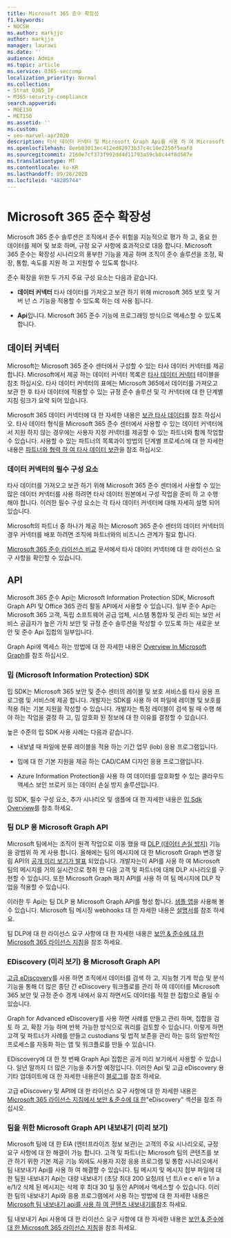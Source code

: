 ```yaml
---
title: Microsoft 365 준수 확장성
f1.keywords:
- NOCSH
ms.author: markjjo
author: markjjo
manager: laurawi
ms.date: ''
audience: Admin
ms.topic: article
ms.service: O365-seccomp
localization_priority: Normal
ms.collection:
- Strat_O365_IP
- M365-security-compliance
search.appverid:
- MOE150
- MET150
ms.assetid: ''
ms.custom:
- seo-marvel-apr2020
description: 타사 데이터 커넥터 및 Microsoft Graph Api를 사용 하 여 Microsoft 365 규정 준수 솔루션을 확장 하는 방법에 대해 알아봅니다.
ms.openlocfilehash: 8eeb83013ec412ed82973b37c4c10e2250f5eaf8
ms.sourcegitcommit: 2160e7cf373f992dd4d11793a59cb8c44f8d587e
ms.translationtype: MT
ms.contentlocale: ko-KR
ms.lasthandoff: 09/26/2020
ms.locfileid: "48285744"
---
```

# <a name="microsoft-365-compliance-extensibility"></a>Microsoft 365 준수 확장성

Microsoft 365 준수 솔루션은 조직에서 준수 위험을 지능적으로 평가 하 고, 중요 한 데이터를 제어 및 보호 하며, 규정 요구 사항에 효과적으로 대응 합니다. Microsoft 365 준수는 확장성 시나리오의 풍부한 기능을 제공 하며 조직이 준수 솔루션을 조정, 확장, 통합, 속도를 지원 하 고 지원할 수 있도록 합니다.

준수 확장을 위한 두 가지 주요 구성 요소는 다음과 같습니다.

- **데이터 커넥터** 타사 데이터를 가져오고 보관 하기 위해 microsoft 365 보호 및 거 버 넌 스 기능을 적용할 수 있도록 하는 데 사용 됩니다.

- **Api**입니다. Microsoft 365 준수 기능에 프로그래밍 방식으로 액세스할 수 있도록 합니다.

## <a name="data-connectors"></a>데이터 커넥터

Microsoft는 Microsoft 365 준수 센터에서 구성할 수 있는 타사 데이터 커넥터를 제공 합니다. Microsoft에서 제공 하는 데이터 커넥터 목록은 [타사 데이터 커넥터](archiving-third-party-data.md#third-party-data-connectors) 테이블을 참조 하십시오. 타사 데이터 커넥터의 표에는 Microsoft 365에서 데이터를 가져오고 보관 한 후 타사 데이터에 적용할 수 있는 규정 준수 솔루션 및 각 커넥터에 대 한 단계별 지침 링크가 요약 되어 있습니다.

Microsoft 365 데이터 커넥터에 대 한 자세한 내용은 [보관 타사 데이터](archiving-third-party-data.md)를 참조 하십시오. 타사 데이터 형식을 Microsoft 365 준수 센터에서 사용할 수 있는 데이터 커넥터에서 지원 하지 않는 경우에는 사용자 지정 커넥터를 제공할 수 있는 파트너와 함께 작업할 수 있습니다. 사용할 수 있는 파트너의 목록과이 방법의 단계별 프로세스에 대 한 자세한 내용은 [파트너와 협력 하 여 타사 데이터 보관](work-with-partner-to-archive-third-party-data.md)을 참조 하십시오.

### <a name="prerequisites-for-data-connectors"></a>데이터 커넥터의 필수 구성 요소

타사 데이터를 가져오고 보관 하기 위해 Microsoft 365 준수 센터에서 사용할 수 있는 많은 데이터 커넥터를 사용 하려면 타사 데이터 원본에서 구성 작업을 준비 하 고 수행 해야 합니다. 이러한 필수 구성 요소는 각 타사 데이터 커넥터에 대해 자세히 설명 되어 있습니다.

Microsoft의 파트너 중 하나가 제공 하는 Microsoft 365 준수 센터의 데이터 커넥터의 경우 커넥터를 배포 하려면 조직에 파트너와의 비즈니스 관계가 필요 합니다.

[Microsoft 365 준수 라이선스 비교](https://docs.microsoft.com/office365/servicedescriptions/downloads/microsoft-365-compliance-licensing-comparison.xlsx) 문서에서 타사 데이터 커넥터에 대 한 라이선스 요구 사항을 확인할 수 있습니다.

## <a name="apis"></a>API

Microsoft 365 준수 Api는 Microsoft Information Protection SDK, Microsoft Graph API 및 Office 365 관리 활동 API에서 사용할 수 있습니다. 일부 준수 Api는 Microsoft 365 고객, 독립 소프트웨어 공급 업체, 시스템 통합자 및 관리 되는 보안 서비스 공급자가 높은 가치 보안 및 규정 준수 솔루션을 작성할 수 있도록 하는 새로운 보안 및 준수 Api 집합의 일부입니다.

Graph Api에 액세스 하는 방법에 대 한 자세한 내용은 [Overview In Microsoft Graph](https://docs.microsoft.com/graph/overview)를 참조 하십시오.

### <a name="microsoft-information-protection-mip-sdk"></a>밉 (Microsoft Information Protection) SDK

밉 SDK는 Microsoft 365 보안 및 준수 센터의 레이블 및 보호 서비스를 타사 응용 프로그램 및 서비스에 제공 합니다. 개발자는 SDK를 사용 하 여 파일에 레이블 및 보호를 적용 하는 기본 지원을 작성할 수 있습니다. 개발자는 특정 레이블이 검색 될 때 수행 해야 하는 작업을 결정 하 고, 밉 암호화 된 정보에 대 한 이유를 결정할 수 있습니다.

높은 수준의 밉 SDK 사용 사례는 다음과 같습니다.

- 내보낼 때 파일에 분류 레이블을 적용 하는 기간 업무 (lob) 응용 프로그램입니다.

- 밉에 대 한 기본 지원을 제공 하는 CAD/CAM 디자인 응용 프로그램입니다.

- Azure Information Protection을 사용 하 여 데이터를 암호화할 수 있는 클라우드 액세스 보안 브로커 또는 데이터 손실 방지 솔루션입니다.

밉 SDK, 필수 구성 요소, 추가 시나리오 및 샘플에 대 한 자세한 내용은 [밉 Sdk Overview](https://docs.microsoft.com/information-protection/develop/overview)를 참조 하세요.

### <a name="microsoft-graph-api-for-teams-dlp"></a>팀 DLP 용 Microsoft Graph API

Microsoft 팀에서는 조직이 원격 작업으로 이동 했을 때 [DLP (데이터 손실 방지)](dlp-microsoft-teams.md) 기능을 광범위 하 게 사용 합니다. 올해에는 팀의 메시지에 대 한 Microsoft Graph 변경 알림 API의 [공개 미리 보기가 발표](https://developer.microsoft.com/graph/blogs/announcing-change-notifications-for-microsoft-teams-messages/) 되었습니다. 개발자는이 API를 사용 하 여 Microsoft 팀의 메시지를 거의 실시간으로 청취 한 다음 고객 및 파트너에 대해 DLP 시나리오를 구현할 수 있습니다. 또한 Microsoft Graph 패치 API를 사용 하 여 팀 메시지에 DLP 작업을 적용할 수 있습니다.

이러한 두 Api는 팀 DLP 용 Microsoft Graph API를 형성 합니다. [샘플 앱](https://github.com/microsoftgraph/csharp-webhook-with-resource-data)을 사용해 볼 수 있습니다. Microsoft 팀 메시징 webhooks 대 한 자세한 내용은 [설명서](https://docs.microsoft.com/graph/api/subscription-post-subscriptions)를 참조 하세요.

팀 DLP에 대 한 라이선스 요구 사항에 대 한 자세한 내용은 [보안 & 준수에 대 한 Microsoft 365 라이선스 지침](https://docs.microsoft.com/office365/servicedescriptions/microsoft-365-service-descriptions/microsoft-365-tenantlevel-services-licensing-guidance/microsoft-365-security-compliance-licensing-guidance#communication-data-loss-prevention-for-teams)을 참조 하세요.

### <a name="microsoft-graph-api-for-ediscovery-preview"></a>EDiscovery (미리 보기) 용 Microsoft Graph API

[고급 eDiscovery](overview-ediscovery-20.md)를 사용 하면 조직에서 데이터를 검색 하 고, 지능형 기계 학습 및 분석 기능을 통해 더 많은 종단 간 eDiscovery 워크플로를 관리 하 여 데이터를 Microsoft 365 보안 및 규정 준수 경계 내에서 유지 하면서도 데이터를 적절 한 집합으로 줄일 수 있습니다.

Graph for Advanced eDiscovery를 사용 하면 사례를 만들고 관리 하며, 집합을 검토 하 고, 확장 가능 하며 반복 가능한 방식으로 쿼리를 검토할 수 있습니다. 이렇게 하면 고객 및 파트너가 사례를 만들고 custodians 및 법적 보존을 관리 하는 등의 일반적인 프로세스를 자동화 하는 앱 및 워크플로를 만들 수 있습니다.

EDiscovery에 대 한 첫 번째 Graph Api 집합은 공개 미리 보기에서 사용할 수 있습니다. 일년 말까지 더 많은 기능을 추가할 예정입니다. 이러한 Api 및 고급 eDiscovery 용 기타 업데이트에 대 한 자세한 내용은이 [블로그](https://aka.ms/Ignite2020AeDAA)를 참조 하세요.

고급 eDiscovery 및 API에 대 한 라이선스 요구 사항에 대 한 자세한 내용은 [Microsoft 365 라이선스 지침에서 보안 & 준수에 대 한](https://docs.microsoft.com/office365/servicedescriptions/microsoft-365-service-descriptions/microsoft-365-tenantlevel-services-licensing-guidance/microsoft-365-security-compliance-licensing-guidance#ediscovery)"eDiscovery" 섹션을 참조 하십시오.

### <a name="microsoft-graph-api-for-teams-export-preview"></a>팀을 위한 Microsoft Graph API 내보내기 (미리 보기)

Microsoft 팀에 대 한 EIA (엔터프라이즈 정보 보관)는 고객의 주요 시나리오로, 규정 요구 사항에 대 한 해결이 가능 합니다. 고객 및 파트너는 Microsoft 팀의 콘텐츠를 보관 하기 위한 기본 제공 기능 외에도 사용자 지정 응용 프로그램 및 통합 시나리오에서 팀 내보내기 Api를 사용 하 여 해결할 수 있습니다. 팀 메시지 및 메시지 첨부 파일에 대 한 팀원 내보내기 Api는 대량 내보내기 (초당 최대 200 요청/테 넌 트/i e c e/i e 1/i a e/1/2 삭제 된 메시지는 삭제 후 최대 30 일 동안 API에서 액세스할 수 있습니다. 이러한 팀의 내보내기 Api와 응용 프로그램에서 사용 하는 방법에 대 한 자세한 내용은 [Microsoft 팀 내보내기 api를 사용 하 여 콘텐츠 내보내기를](https://docs.microsoft.com/microsoftteams/export-teams-content)참조 하세요.

팀 내보내기 Api 사용에 대 한 라이선스 요구 사항에 대 한 자세한 내용은 [보안 & 준수에 대 한 Microsoft 365 라이선스 지침](https://docs.microsoft.com/office365/servicedescriptions/microsoft-365-service-descriptions/microsoft-365-tenantlevel-services-licensing-guidance/microsoft-365-security-compliance-licensing-guidance)을 참조 하세요.
